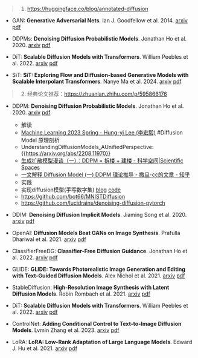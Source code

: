 
> 1. https://huggingface.co/blog/annotated-diffusion



- GAN: **Generative Adversarial Nets**. Ian J. Goodfellow et al. 2014. [arxiv](https://arxiv.org/abs/1406.2661) [pdf](pdfs/GAN_Ian_J._Goodfellow_et_al_1406.2661.pdf)

- DDPMs: **Denoising Diffusion Probabilistic Models**. Jonathan Ho et al. 2020. [arxiv](https://arxiv.org/abs/2006.11239) [pdf](pdfs/DDPMs_Jonathan_Ho_et_al_2006.11239.pdf)

- DiT: **Scalable Diffusion Models with Transformers**. William Peebles et al. 2022. [arxiv](https://arxiv.org/abs/2212.09748) [pdf](pdfs/DiT_William_Peebles_et_al_2212.09748.pdf)

- SiT: **SiT: Exploring Flow and Diffusion-based Generative Models with Scalable  Interpolant Transformers**. Nanye Ma et al. 2024. [arxiv](https://arxiv.org/abs/2401.08740) [pdf](pdfs/SiT_Nanye_Ma_et_al_2401.08740.pdf)

> 2. 经典论文推荐：https://zhuanlan.zhihu.com/p/595866176

- DDPM: **Denoising Diffusion Probabilistic Models**. Jonathan Ho et al. 2020. [arxiv](https://arxiv.org/abs/2006.11239) [pdf](pdfs/DDPM_Jonathan_Ho_et_al_2006.11239.pdf)
  - 解读
   - [Machine Learning 2023 Spring - Hung-yi Lee (李宏毅)](https://speech.ee.ntu.edu.tw/~hylee/ml/2023-spring.php) #Diffusion Model 原理剖析
   - UnderstandingDiffusionModels_AUnifiedPerspective: {{https://arxiv.org/abs/2208.11970}}
   - [生成扩散模型漫谈（一）：DDPM = 拆楼 + 建楼 - 科学空间|Scientific Spaces ](https://kexue.fm/archives/9119?sharesource=weibo)
   - [一文解释 Diffusion Model (一) DDPM 理论推导 - 撒旦-cc的文章 - 知乎](https://zhuanlan.zhihu.com/p/565901160)
  - 实践
   - 实现diffusion模型(手写数字集) [blog](https://juejin.cn/post/7363823940606066728) [code](https://github.com/guchengzhong/diffusion-model)
   - https://github.com/bot66/MNISTDiffusion
   - https://github.com/lucidrains/denoising-diffusion-pytorch
  
- DDIM: **Denoising Diffusion Implicit Models**. Jiaming Song et al. 2020. [arxiv](https://arxiv.org/abs/2010.02502) [pdf](pdfs/DDIM_Jiaming_Song_et_al_2010.02502.pdf)
- OpenAI: **Diffusion Models Beat GANs on Image Synthesis**. Prafulla Dhariwal et al. 2021. [arxiv](https://arxiv.org/abs/2105.05233) [pdf](pdfs/OpenAI_Prafulla_Dhariwal_et_al_2105.05233.pdf)
- ClassifierFreeDG: **Classifier-Free Diffusion Guidance**. Jonathan Ho et al. 2022. [arxiv](https://arxiv.org/abs/2207.12598) [pdf](pdfs/ClassifierFreeDG_Jonathan_Ho_et_al_2207.12598.pdf)
- GLIDE: **GLIDE: Towards Photorealistic Image Generation and Editing with  Text-Guided Diffusion Models**. Alex Nichol et al. 2021. [arxiv](https://arxiv.org/abs/2112.10741) [pdf](pdfs/GLIDE_Alex_Nichol_et_al_2112.10741.pdf)
- StableDiffusion: **High-Resolution Image Synthesis with Latent Diffusion Models**. Robin Rombach et al. 2021. [arxiv](https://arxiv.org/abs/2112.10752) [pdf](pdfs/StableDiffusion_Robin_Rombach_et_al_2112.10752.pdf)
- DiT: **Scalable Diffusion Models with Transformers**. William Peebles et al. 2022. [arxiv](https://arxiv.org/abs/2212.09748) [pdf](pdfs/DiT_William_Peebles_et_al_2212.09748.pdf)
- ControlNet: **Adding Conditional Control to Text-to-Image Diffusion Models**. Lvmin Zhang et al. 2023. [arxiv](https://arxiv.org/abs/2302.05543) [pdf](pdfs/ControlNet_Lvmin_Zhang_et_al_2302.05543.pdf)
- LoRA: **LoRA: Low-Rank Adaptation of Large Language Models**. Edward J. Hu et al. 2021. [arxiv](https://arxiv.org/abs/2106.09685) [pdf](pdfs/LoRA_Edward_J._Hu_et_al_2106.09685.pdf)

